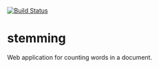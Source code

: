 [![Build Status](https://travis-ci.org/gfyoung/stemming.svg?branch=master)](https://travis-ci.org/gfyoung/stemming)

# stemming

Web application for counting words in a document.
